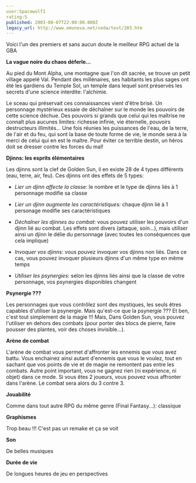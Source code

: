 ```yaml
---
user:Spacewolf1
rating:5
published: 2003-08-07T22:00:00.000Z
legacy_url: http://www.emunova.net/veda/test/203.htm
---
```

Voici l'un des premiers et sans aucun doute le meilleur RPG actuel de la GBA  

  

**La vague noire du chaos déferle...**  

Au pied du Mont Alpha, une montagne que l'on dit sacrée, se trouve un petit village appelé Val. Pendant des millénaires, ses habitants les plus sages ont été les gardiens du Temple Sol, un temple dans lequel sont préservés les secrets d'une science interdite: l'alchimie.  

Le sceau qui préservait ces connaissances vient d'être brisé. Un personnage mystérieux essaie de déchaîner sur le monde les pouvoirs de cette science déchue. Des pouvoirs si grands que celui qui les maîtrise ne connaît plus aucunes limites: richesse infinie, vie éternelle, pouvoirs destructeurs illimités... Une fois réunies les puissances de l'eau, de la terre, de l'air et du feu, qui sont la base de toute forme de vie, le monde sera à la merci de celui qui en est le maître. Pour éviter ce terrible destin, un héros doit se dresser contre les forces du mal!  

  

**Djinns: les esprits élémentaires**  

Les djinns sont la clef de Golden Sun, il en existe 28 de 4 types différents (eau, terre, air, feu). Ces djinns ont des effets de 5 types:  


  

* _Lier un djinn affecte la classe:_ le nombre et le type de djinns liés à 1 personnage modifie sa classe  

* _Lier un djinn augmente les caractéristiques:_ chaque djinn lié à 1 personage modifie ses caractéristiques  

* _Déchaîner les djinnes au combat:_ vous pouvez utiliser les pouvoirs d'un djinn lié au combat. Les effets sont divers (attaque, soin...), mais utiliser ainsi un djinn le délie du personnage (avec toutes les conséquences que cela implique)  

* _Invoquer vos djinns:_ vous pouvez invoquer vos djinns non liés. Dans ce cas, vous pouvez invoquer plusieurs djinns d'un même type en même temps  

* _Utiliser les psynergies:_ selon les djinns liés ainsi que la classe de votre personnage, vos psynergies disponibles changent  

  

  

**Psynergie ???**  

Les personnages que vous contrôlez sont des mystiques, les seuls êtres capables d'utiliser la psynergie. Mais qu'est-ce que la psynergie ??? Et ben, c'est tout simplement de la magie !!! Mais, Dans Golden Sun, vous pouvez l'utiliser en dehors des combats (pour porter des blocs de pierre, faire pousser des plantes, voir des choses invisible...).  

  

**Arène de combat**  

L'arène de combat vous permet d'affronter les ennemis que vous avez battu. Vous enchainez ainsi autant d'ennemis que vous le voulez, tout en sachant que vos points de vie et de magie ne remontent pas entre les combats. Autre point important, vous ne gagnez rien (ni expérience, ni objet) dans ce mode. Si vous êtes 2 joueurs, vous pouvez vous affronter dans l'arène. Le combat sera alors du 3 contre 3\.  

  

  

**Jouabilité**  

Comme dans tout autre RPG du même genre (Final Fantasy...): classique  

**Graphismes**  

Trop beau !!! C'est pas un remake et ça se voit  

**Son**  

De belles musiques  

**Durée de vie**  

De longues heures de jeu en perspectives